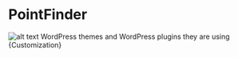 # PointFinder
![alt text](https://pointfindertheme.com/wp-content/uploads/2016/01/pcpf-min.png)
WordPress themes and WordPress plugins they are using {Customization}
